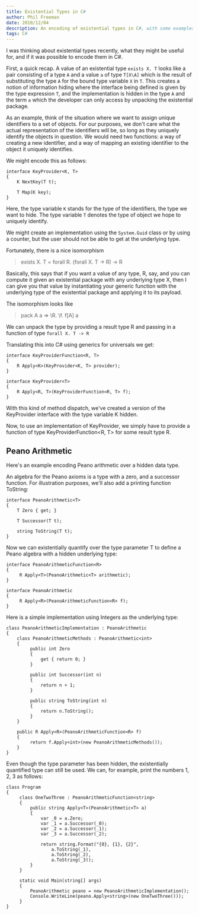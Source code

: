 ```yaml
---
title: Existential Types in C#
author: Phil Freeman
date: 2010/12/04
description: An encoding of existential types in C#, with some examples.
tags: C#
---
```


I was thinking about existential types recently, what they might be useful for, and if it was possible to encode them in C#.

First, a quick recap. A value of an existential type `exists X. T` looks like a pair consisting of a type `A` and a value `a` of type `T[X\A]` which is the result of substituting the type `A` for the bound type variable `X` in `T`. This creates a notion of information hiding where the interface being defined is given by the type expression `T`, and the implementation is hidden in the type `A` and the term `a` which the developer can only access by unpacking the existential package.

As an example, think of the situation where we want to assign unique identifiers to a set of objects. For our purposes, we don\'t care what the actual representation of the identifiers will be, so long as they uniquely identify the objects in question. We would need two functions: a way of creating a new identifier, and a way of mapping an existing identifier to the object it uniquely identifies.

We might encode this as follows:

    interface KeyProvider<K, T> 
    {
        K NextKey(T t);

        T Map(K key);
    }

Here, the type variable `K` stands for the type of the identifiers, the type we want to hide. The type variable `T` denotes the type of object we hope to uniquely identify.

We might create an implementation using the `System.Guid` class or by using a counter, but the user should not be able to get at the underlying type.

Fortunately, there is a nice isomorphism

> exists X. T = forall R. (forall X. T -> R) -> R 

Basically, this says that if you want a value of any type, R, say, and you can compute it given an existential package with any underlying type X, then I can give you that value by instantiating your generic function with the underlying type of the existential package and applying it to its payload.

The isomorphism looks like

> pack A a => \\R. \\f. f[A] a

We can unpack the type by providing a result type R and passing in a function of type `forall X. T -> R`

Translating this into C# using generics for universals we get:

    interface KeyProviderFunction<R, T>
    {
        R Apply<K>(KeyProvider<K, T> provider);
    }

    interface KeyProvider<T>
    {
        R Apply<R, T>(KeyProviderFunction<R, T> f);
    }

With this kind of method dispatch, we\'ve created a version of the KeyProvider interface with the type variable K hidden.

Now, to use an implementation of KeyProvider<T>, we simply have to provide a function of type KeyProviderFunction<R, T> for some result type R.

## Peano Arithmetic ##

Here\'s an example encoding Peano arithmetic over a hidden data type.

An algebra for the Peano axioms is a type with a zero, and a successor function. For illustration purposes, we\'ll also add a printing function ToString:

    interface PeanoArithmetic<T>
    {
        T Zero { get; }
    
        T Successor(T t);
 
        string ToString(T t);
    }
 
Now we can existentially quantify over the type parameter T to define a Peano algebra with a hidden underlying type:

    interface PeanoArithmeticFunction<R>
    {
         R Apply<T>(PeanoArithmetic<T> arithmetic);
    }
     
    interface PeanoArithmetic
    {
         R Apply<R>(PeanoArithmeticFunction<R> f);
    }

Here is a simple implementation using Integers as the underlying type:

    class PeanoArithmeticImplementation : PeanoArithmetic
    {
        class PeanoArithmeticMethods : PeanoArithmetic<int>
        {
             public int Zero
             {
                 get { return 0; }
             }
     
             public int Successor(int n)
             {
                 return n + 1;
             }
     
             public string ToString(int n)
             {
                 return n.ToString();
             }
        }
 
        public R Apply<R>(PeanoArithmeticFunction<R> f)
        {
             return f.Apply<int>(new PeanoArithmeticMethods());
        }
    }

Even though the type parameter has been hidden, the existentially quantified type can still be used. We can, for example, print the numbers 1, 2, 3 as follows:
     
    class Program
    {
         class OneTwoThree : PeanoArithmeticFunction<string>
         {
             public string Apply<T>(PeanoArithmetic<T> a)
             {
                 var _0 = a.Zero;
                 var _1 = a.Successor(_0);
                 var _2 = a.Successor(_1);
                 var _3 = a.Successor(_2);
                 
                 return string.Format("{0}, {1}, {2}",
                     a.ToString(_1),
                     a.ToString(_2),
                     a.ToString(_3));
             }
         }
 
         static void Main(string[] args)
         {
             PeanoArithmetic peano = new PeanoArithmeticImplementation();
             Console.WriteLine(peano.Apply<string>(new OneTwoThree()));
         }
    }
